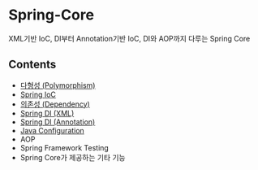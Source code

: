 # Spring-Core
XML기반 IoC, DI부터 Annotation기반 IoC, DI와 AOP까지 다루는 Spring Core

## Contents
- [다형성 (Polymorphism)](./contents/polymorphism.md)
- [Spring IoC](./contents/ioc.md)
- [의존성 (Dependency)](./contents/dependency.md)
- [Spring DI (XML)](./contents/xml_di.md)
- [Spring DI (Annotation)](./contents/annotation_di.md)
- [Java Configuration](./contents/configuration.md)
- AOP
- Spring Framework Testing
- Spring Core가 제공하는 기타 기능